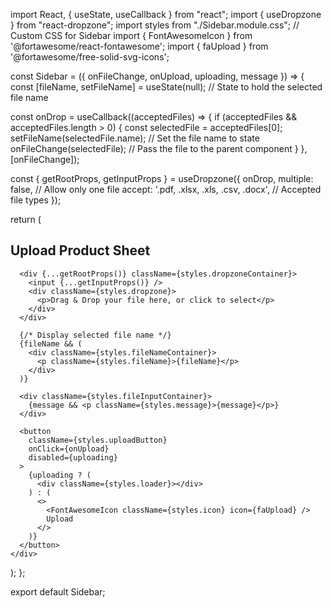 import React, { useState, useCallback } from "react";
import { useDropzone } from "react-dropzone";
import styles from "./Sidebar.module.css"; // Custom CSS for Sidebar
import { FontAwesomeIcon } from '@fortawesome/react-fontawesome';
import { faUpload } from '@fortawesome/free-solid-svg-icons';

const Sidebar = ({ onFileChange, onUpload, uploading, message }) => {
  const [fileName, setFileName] = useState(null); // State to hold the selected file name

  const onDrop = useCallback((acceptedFiles) => {
    if (acceptedFiles && acceptedFiles.length > 0) {
      const selectedFile = acceptedFiles[0];
      setFileName(selectedFile.name); // Set the file name to state
      onFileChange(selectedFile); // Pass the file to the parent component
    }
  }, [onFileChange]);

  const { getRootProps, getInputProps } = useDropzone({
    onDrop,
    multiple: false, // Allow only one file
    accept: '.pdf, .xlsx, .xls, .csv, .docx', // Accepted file types
  });

  return (
    <div className={styles.sidebar}>
      <h2 className={styles.heading}>Upload Product Sheet</h2>

      <div {...getRootProps()} className={styles.dropzoneContainer}>
        <input {...getInputProps()} />
        <div className={styles.dropzone}>
          <p>Drag & Drop your file here, or click to select</p>
        </div>
      </div>

      {/* Display selected file name */}
      {fileName && (
        <div className={styles.fileNameContainer}>
          <p className={styles.fileName}>{fileName}</p>
        </div>
      )}

      <div className={styles.fileInputContainer}>
        {message && <p className={styles.message}>{message}</p>}
      </div>

      <button
        className={styles.uploadButton}
        onClick={onUpload}
        disabled={uploading}
      >
        {uploading ? (
          <div className={styles.loader}></div>
        ) : (
          <>
            <FontAwesomeIcon className={styles.icon} icon={faUpload} />
            Upload
          </>
        )}
      </button>
    </div>
  );
};

export default Sidebar;

